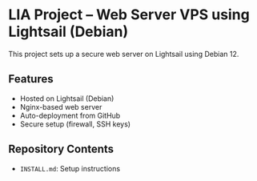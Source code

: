 # LIA Project – Web Server VPS using Lightsail (Debian)

This project sets up a secure web server on Lightsail using Debian 12.

## Features
- Hosted on Lightsail (Debian)
- Nginx-based web server
- Auto-deployment from GitHub
- Secure setup (firewall, SSH keys)

## Repository Contents
- `INSTALL.md`: Setup instructions
